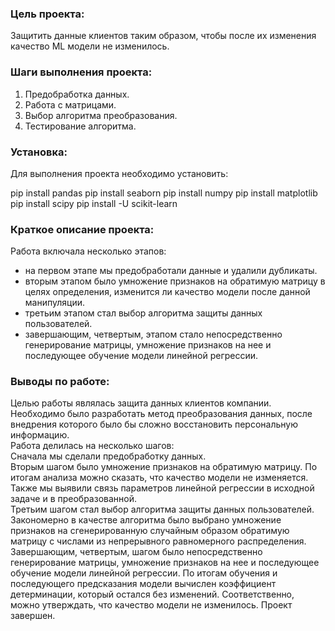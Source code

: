 ### Цель проекта:

Защитить данные клиентов таким образом, чтобы после их изменения качество ML модели не изменилось. 


### Шаги выполнения проекта:

1. Предобработка данных.
2. Работа с матрицами.
3. Выбор алгоритма преобразования.
4. Тестирование алгоритма.

### Установка:

Для выполнения проекта необходимо установить:

pip install pandas
pip install seaborn
pip install numpy
pip install matplotlib
pip install scipy
pip install -U scikit-learn


### Краткое описание проекта:

Работа включала несколько этапов:

- на первом этапе мы предобработали данные и удалили дубликаты.
- вторым этапом было умножение признаков на обратимую матрицу в целях определения, изменится ли качество модели после данной манипуляции. 
- третьим этапом стал выбор алгоритма защиты данных пользователей. 
- завершающим, четвертым, этапом стало непосредственно генерирование матрицы, умножение признаков на нее и последующее обучение модели линейной регрессии. 


### Выводы по работе:

Целью работы являлась защита данных клиентов компании. Необходимо было разработать метод преобразования данных, после внедрения которого было бы сложно восстановить персональную информацию.  
Работа делилась на несколько шагов:  
Сначала мы сделали предобработку данных.  
Вторым шагом было умножение признаков на обратимую матрицу. По итогам анализа можно сказать, что качество модели не изменяется.  
Также мы выявили связь параметров линейной регрессии в исходной задаче и в преобразованной.  
Третьим шагом стал выбор алгоритма защиты данных пользователей. Закономерно в качестве алгоритма было выбрано умножение признаков на сгенерированную случайным образом обратимую матрицу с числами из непрерывного равномерного распределения.  
Завершающим, четвертым, шагом было непосредственно генерирование матрицы, умножение признаков на нее и последующее обучение модели линейной регрессии. По итогам обучения и последующего предсказания модели вычислен коэффициент детерминации, который остался без изменений. Соответственно, можно утверждать, что качество модели не изменилось.
Проект завершен.